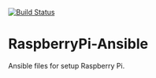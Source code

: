 [![Build Status](https://travis-ci.org/reireias/raspberrypi-ansible.svg?branch=master)](https://travis-ci.org/reireias/raspberrypi-ansible)
# RaspberryPi-Ansible

Ansible files for setup Raspberry Pi.
